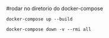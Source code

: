 #rodar no diretorio do docker-compose

	docker-compose up --build
	
	docker-compose down -v --rmi all
